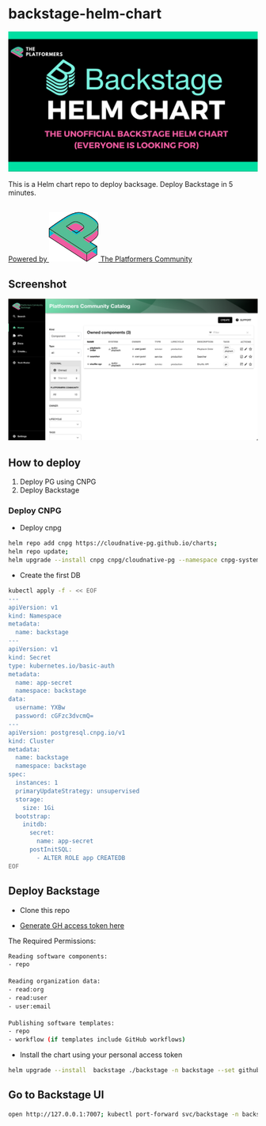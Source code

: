 # backstage-helm-chart

![Intro](./img/Backstage-Helm-Chart-intro.png)

This is a Helm chart repo to deploy backsage.
Deploy Backstage in 5 minutes.

<br>
<a href="https://www.platformers.community/">
Powered by <img src="./img/platformers-logo.png" width=100 height=100>
The Platformers Community
 </a>

## Screenshot

![screenshot](./img/platformers-backstage-screenshot.png)

## How to deploy

1. Deploy PG using CNPG
2. Deploy Backstage

### Deploy CNPG

- Deploy cnpg

```bash
helm repo add cnpg https://cloudnative-pg.github.io/charts;
helm repo update;
helm upgrade --install cnpg cnpg/cloudnative-pg --namespace cnpg-system --create-namespace 
```

- Create the first DB

```bash
kubectl apply -f - << EOF
---
apiVersion: v1
kind: Namespace
metadata:
  name: backstage
---
apiVersion: v1
kind: Secret
type: kubernetes.io/basic-auth
metadata:
  name: app-secret
  namespace: backstage
data:
  username: YXBw
  password: cGFzc3dvcmQ=
---
apiVersion: postgresql.cnpg.io/v1
kind: Cluster
metadata:
  name: backstage
  namespace: backstage
spec:
  instances: 1
  primaryUpdateStrategy: unsupervised
  storage:
    size: 1Gi
  bootstrap:
    initdb:
      secret:
        name: app-secret
      postInitSQL:
        - ALTER ROLE app CREATEDB
EOF
```

## Deploy Backstage

- Clone this repo

- [Generate GH access token here](https://github.com/settings/tokens)

The Required Permissions:

```bash
Reading software components:
- repo

Reading organization data:
- read:org
- read:user
- user:email

Publishing software templates:
- repo
- workflow (if templates include GitHub workflows)
```

- Install the chart using your personal access token

```bash
helm upgrade --install  backstage ./backstage -n backstage --set github.accessToken=""
```

## Go to Backstage UI

```bash
open http://127.0.0.1:7007; kubectl port-forward svc/backstage -n backstage 7007:7007
```
